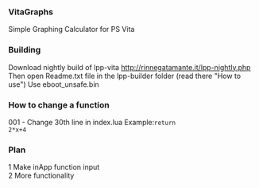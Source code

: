 ### VitaGraphs
Simple Graphing Calculator for PS Vita
### Building
Download nightly build of lpp-vita http://rinnegatamante.it/lpp-nightly.php<br>
Then open Readme.txt file in the lpp-builder folder (read there "How to use")
Use eboot_unsafe.bin
### How to change a function
001 - Change 30th line in index.lua 
Example:<code>return 2*x+4</code>
### Plan
1 Make inApp function input<br>
2 More functionality
